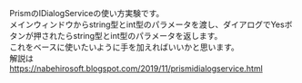 PrismのIDialogServiceの使い方実験です。  
メインウィンドウからstring型とint型のパラメータを渡し、ダイアログでYesボタンが押されたらstring型とint型のパラメータを返します。  
これをベースに使いたいように手を加えればいいかと思います。  
解説は  
https://nabehirosoft.blogspot.com/2019/11/prismidialogservice.html
